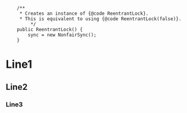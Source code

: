 ```{class=line-numbers}
	/**
	 * Creates an instance of {@code ReentrantLock}.
	 * This is equivalent to using {@code ReentrantLock(false)}.
         */
	public ReentrantLock() {
    	sync = new NonfairSync();
	}
```
# Line1
## Line2
### Line3
